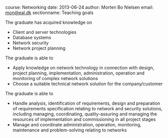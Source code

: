 course: Networking
date: 2013-06-24
author: Morten Bo Nielsen
email: mon@eal.dk
sectionname: Teaching goals

The graduate has acquired knowledge on 

* Client and server technologies 
* Database systems 
* Network security 
* Network project planning 

The graduate is able to 

* Apply knowledge on network technology in connection with design, project planning, implementation, administration, operation and monitoring of complex network solutions 
* Choose a suitable technical network solution for the company/customer 

The graduate is able to 

* Handle analysis, identification of requirements, design and preparation of requirements specification relating to network and security solutions, including managing, coordinating, quality-assuring and managing the resources of implementation and commissioning in all project stages 
* Manage and coordinate administration, operation, monitoring, maintenance and problem-solving relating to networks 


